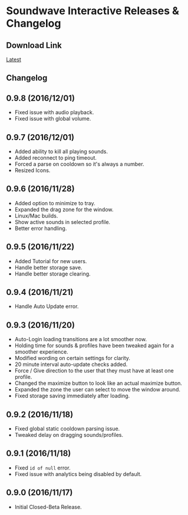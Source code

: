 # Soundwave Interactive Releases & Changelog

## Download Link

[Latest](https://github.com/DeekyJay/SoundwaveInteractive-releases/releases/latest)

## Changelog

## 0.9.8 (2016/12/01)
- Fixed issue with audio playback.
- Fixed issue with global volume.

## 0.9.7 (2016/12/01)
- Added ability to kill all playing sounds.
- Added reconnect to ping timeout.
- Forced a parse on cooldown so it's always a number.
- Resized Icons.

## 0.9.6 (2016/11/28)
 - Added option to minimize to tray.
 - Expanded the drag zone for the window.
 - Linux/Mac builds.
 - Show active sounds in selected profile.
 - Better error handling.
 
## 0.9.5 (2016/11/22)

 - Added Tutorial for new users.
 - Handle better storage save.
 - Handle better storage clearing.

## 0.9.4 (2016/11/21)

 - Handle Auto Update error.

## 0.9.3 (2016/11/20)

 - Auto-Login loading transitions are a lot smoother now.
 - Holding time for sounds & profiles have been tweaked again for a smoother experience.
 - Modified wording on certain settings for clarity.
 - 20 minute interval auto-update checks added.
 - Force / Give direction to the user that they must have at least one profile.
 - Changed the maximize button to look like an actual maximize button.
 - Expanded the zone the user can select to move the window around.
 - Fixed storage saving immediately after loading.
 
## 0.9.2 (2016/11/18)

 - Fixed global static cooldown parsing issue.
 - Tweaked delay on dragging sounds/profiles.

## 0.9.1 (2016/11/18)

 - Fixed `id of null` error.
 - Fixed issue with analytics being disabled by default.

## 0.9.0 (2016/11/17)

 - Initial Closed-Beta Release.

